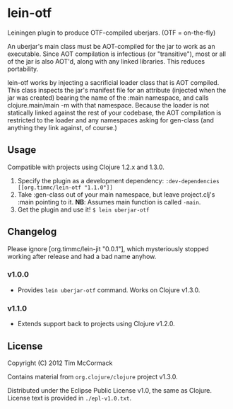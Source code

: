 # lein-otf

Leiningen plugin to produce OTF-compiled uberjars. (OTF = on-the-fly)

An uberjar's main class must be AOT-compiled for the jar to work as an
executable. Since AOT compilation is infectious (or "transitive"), most or all
of the jar is also AOT'd, along with any linked libraries. This reduces
portability.

lein-otf works by injecting a sacrificial loader class that is AOT compiled.
This class inspects the jar's manifest file for an attribute (injected when the
jar was created) bearing the name of the :main namespace, and calls
clojure.main/main -m with that namespace. Because the loader is not statically
linked against the rest of your codebase, the AOT compilation is restricted
to the loader and any namespaces asking for gen-class (and anything they link
against, of course.)

## Usage

Compatible with projects using Clojure 1.2.x and 1.3.0.

1. Specify the plugin as a development dependency:
   `:dev-dependencies [[org.timmc/lein-otf "1.1.0"]]`
2. Take :gen-class out of your main namespace, but leave project.clj's :main
   pointing to it. **NB**: Assumes main function is called `-main`.
3. Get the plugin and use it!
   `$ lein uberjar-otf`

## Changelog

Please ignore [org.timmc/lein-jit "0.0.1"], which mysteriously stopped working
after release and had a bad name anyhow.

### v1.0.0

* Provides `lein uberjar-otf` command. Works on Clojure v1.3.0.

### v1.1.0

* Extends support back to projects using Clojure v1.2.0.

## License

Copyright (C) 2012 Tim McCormack

Contains material from `org.clojure/clojure` project v1.3.0.

Distributed under the Eclipse Public License v1.0, the same as Clojure.
License text is provided in `./epl-v1.0.txt`.
